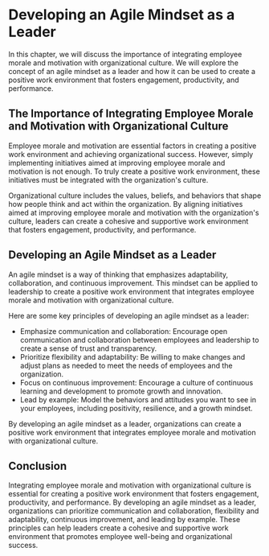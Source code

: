 # Developing an Agile Mindset as a Leader

In this chapter, we will discuss the importance of integrating employee morale and motivation with organizational culture. We will explore the concept of an agile mindset as a leader and how it can be used to create a positive work environment that fosters engagement, productivity, and performance.

The Importance of Integrating Employee Morale and Motivation with Organizational Culture
----------------------------------------------------------------------------------------

Employee morale and motivation are essential factors in creating a positive work environment and achieving organizational success. However, simply implementing initiatives aimed at improving employee morale and motivation is not enough. To truly create a positive work environment, these initiatives must be integrated with the organization's culture.

Organizational culture includes the values, beliefs, and behaviors that shape how people think and act within the organization. By aligning initiatives aimed at improving employee morale and motivation with the organization's culture, leaders can create a cohesive and supportive work environment that fosters engagement, productivity, and performance.

Developing an Agile Mindset as a Leader
---------------------------------------

An agile mindset is a way of thinking that emphasizes adaptability, collaboration, and continuous improvement. This mindset can be applied to leadership to create a positive work environment that integrates employee morale and motivation with organizational culture.

Here are some key principles of developing an agile mindset as a leader:

* Emphasize communication and collaboration: Encourage open communication and collaboration between employees and leadership to create a sense of trust and transparency.
* Prioritize flexibility and adaptability: Be willing to make changes and adjust plans as needed to meet the needs of employees and the organization.
* Focus on continuous improvement: Encourage a culture of continuous learning and development to promote growth and innovation.
* Lead by example: Model the behaviors and attitudes you want to see in your employees, including positivity, resilience, and a growth mindset.

By developing an agile mindset as a leader, organizations can create a positive work environment that integrates employee morale and motivation with organizational culture.

Conclusion
----------

Integrating employee morale and motivation with organizational culture is essential for creating a positive work environment that fosters engagement, productivity, and performance. By developing an agile mindset as a leader, organizations can prioritize communication and collaboration, flexibility and adaptability, continuous improvement, and leading by example. These principles can help leaders create a cohesive and supportive work environment that promotes employee well-being and organizational success.



